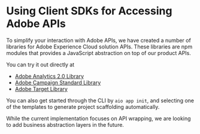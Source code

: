 # Using Client SDKs for Accessing Adobe APIs

To simplify your interaction with Adobe APIs, we have created a number of libraries for Adobe Experience Cloud solution APIs. These libraries are npm modules that provides a JavaScript abstraction on top of our product APIs. 

You can try it out directly at 
- [Adobe Analytics 2.0 Library](https://github.com/adobe/aio-lib-analytics)
- [Adobe Campaign Standard Library](https://github.com/adobe/aio-lib-campaign-standard)
- [Adobe Target Library](https://github.com/adobe/aio-lib-target)

You can also get started through the CLI by ```aio app init```, and selecting one of the templates to generate project scaffolding automatically. 

While the current implementation focuses on API wrapping, we are looking to add business abstraction layers in the future. 